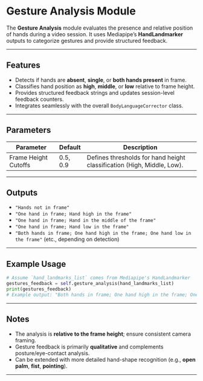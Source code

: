 # Gesture Analysis Module

The **Gesture Analysis** module evaluates the presence and relative position of hands during a video session. It uses Mediapipe’s **HandLandmarker** outputs to categorize gestures and provide structured feedback.

---

## Features

- Detects if hands are **absent**, **single**, or **both hands present** in frame.  
- Classifies hand position as **high**, **middle**, or **low** relative to frame height.  
- Provides structured feedback strings and updates session-level feedback counters.  
- Integrates seamlessly with the overall `BodyLanguageCorrector` class.

---

## Parameters

| Parameter         | Default | Description |
|-------------------|---------|-------------|
| Frame Height Cutoffs | 0.5, 0.9 | Defines thresholds for hand height classification (High, Middle, Low). |

---

## Outputs

- `"Hands not in frame"`
- `"One hand in frame; Hand high in the frame"`
- `"One hand in frame; Hand in the middle of the frame"`
- `"One hand in frame; Hand low in the frame"`
- `"Both hands in frame; One hand high in the frame; One hand low in the frame"` (etc., depending on detection)

---

## Example Usage

```python
# Assume `hand_landmarks_list` comes from Mediapipe's HandLandmarker
gestures_feedback = self.gesture_analysis(hand_landmarks_list)
print(gestures_feedback)
# Example output: "Both hands in frame; One hand high in the frame; One hand low in the frame"
```

---
## Notes
- The analysis is **relative to the frame height**; ensure consistent camera framing.  
- Gesture feedback is primarily **qualitative** and complements posture/eye-contact analysis.  
- Can be extended with more detailed hand-shape recognition (e.g., **open palm**, **fist**, **pointing**).  
---
